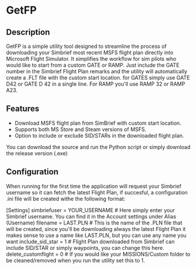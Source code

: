 # GetFP

## Description
GetFP is a simple utility tool designed to streamline the process of downloading your Simbrief most recent MSFS flight plan directly into Microsoft Flight Simulator. It simplifies the workflow for sim pilots who would like to start from a custom GATE or RAMP. Just include the GATE number in the Simbrief Flight Plan remarks and the utility will automatically create a .FLT file with the custom start location. for GATES simply use GATE D42 or GATE D 42 in a single line. For RAMP you'll use RAMP 32 or RAMP A23. 

## Features
- Download MSFS flight plan from SimBrief with custom start location.
- Supports both MS Store and Steam versions of MSFS.
- Option to include or exclude SID/STARs in the downloaded flight plan.

You can download the source and run the Python script or simply download the release version (.exe)

## Configuration
When running for the first time the application will request your Simbrief username so it can fetch the latest Flight Plan, if succesful, a configuration .ini file will be created withe the following format:

[Settings]
simbriefuser = YOUR_USERNAME  # Here simply enter your Simbrief username. You can find it in the Account settings under Alias (Username) 
filename = LAST.PLN           # This is the name of the .PLN file that will be created, since you'll be downloading always the latest Flight Plan it makes sense to use a name like LAST.PLN, but you can use any name you want
include_sid_star = 1          # Flight Plan downloaded from Simbrief can include SID/STAR or simply waypoints, you can change this here. 
delete_customflight = 0       # If you would like your MISSIONS/Custom folder to be cleaned/removed when you run the utility set this to 1. 
